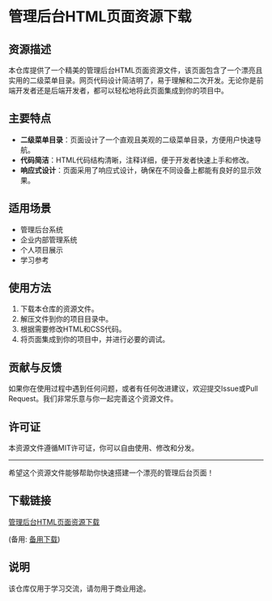 # 管理后台HTML页面资源下载

## 资源描述

本仓库提供了一个精美的管理后台HTML页面资源文件，该页面包含了一个漂亮且实用的二级菜单目录。网页代码设计简洁明了，易于理解和二次开发。无论你是前端开发者还是后端开发者，都可以轻松地将此页面集成到你的项目中。

## 主要特点

- **二级菜单目录**：页面设计了一个直观且美观的二级菜单目录，方便用户快速导航。
- **代码简洁**：HTML代码结构清晰，注释详细，便于开发者快速上手和修改。
- **响应式设计**：页面采用了响应式设计，确保在不同设备上都能有良好的显示效果。

## 适用场景

- 管理后台系统
- 企业内部管理系统
- 个人项目展示
- 学习参考

## 使用方法

1. 下载本仓库的资源文件。
2. 解压文件到你的项目目录中。
3. 根据需要修改HTML和CSS代码。
4. 将页面集成到你的项目中，并进行必要的调试。

## 贡献与反馈

如果你在使用过程中遇到任何问题，或者有任何改进建议，欢迎提交Issue或Pull Request。我们非常乐意与你一起完善这个资源文件。

## 许可证

本资源文件遵循MIT许可证，你可以自由使用、修改和分发。

---

希望这个资源文件能够帮助你快速搭建一个漂亮的管理后台页面！

## 下载链接
[管理后台HTML页面资源下载](https://pan.quark.cn/s/df55cd0b2d67) 

(备用: [备用下载](https://pan.baidu.com/s/12ySex6WzzvGPuZvK7DeAwA?pwd=1234))

## 说明

该仓库仅用于学习交流，请勿用于商业用途。

